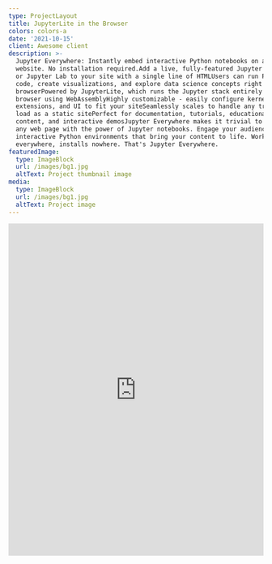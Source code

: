 ```yaml
---
type: ProjectLayout
title: JupyterLite in the Browser
colors: colors-a
date: '2021-10-15'
client: Awesome client
description: >-
  Jupyter Everywhere: Instantly embed interactive Python notebooks on any
  website. No installation required.Add a live, fully-featured Jupyter notebook
  or Jupyter Lab to your site with a single line of HTMLUsers can run Python
  code, create visualizations, and explore data science concepts right in their
  browserPowered by JupyterLite, which runs the Jupyter stack entirely in the
  browser using WebAssemblyHighly customizable - easily configure kernels,
  extensions, and UI to fit your siteSeamlessly scales to handle any traffic
  load as a static sitePerfect for documentation, tutorials, educational
  content, and interactive demosJupyter Everywhere makes it trivial to enrich
  any web page with the power of Jupyter notebooks. Engage your audience with
  interactive Python environments that bring your content to life. Works
  everywhere, installs nowhere. That's Jupyter Everywhere.
featuredImage:
  type: ImageBlock
  url: /images/bg1.jpg
  altText: Project thumbnail image
media:
  type: ImageBlock
  url: /images/bg1.jpg
  altText: Project image
---
```

<embed
src="https://jupyterlite.github.io/demo/repl/index.html?kernel=python&toolbar=1"
width="100%"
height="655" align="centre">
